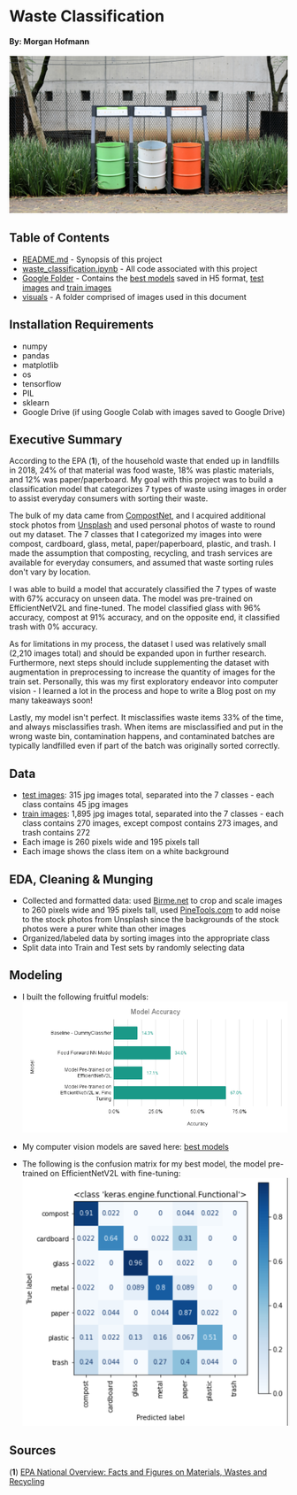 # Waste Classification  
#### By: Morgan Hofmann  


![image of three waste bins, each a different color - green, white, and orange - located along a sidewalk in front of a building](visuals/carl-campbell-sUhjgTt_M58-unsplash.jpg "carl-campbell-sUhjgTt_M58-unsplash.jpg")

## Table of Contents
* [README.md](README.md) - Synopsis of this project
* [waste_classification.ipynb](waste_classification.ipynb) - All code associated with this project
* [Google Folder](https://drive.google.com/drive/folders/1FHqc94MjSna_A3b8D3PCY48LoA5o1ho1?usp=sharing) - Contains the [best models](https://drive.google.com/drive/folders/1GZ3NuZtd2IUv0MgFf3KSfgyO1XAp1n04?usp=sharing) saved in H5 format, [test images](https://drive.google.com/drive/folders/1VC9jnMe5MuDFkpMKfo96sNwZghNOhRdt?usp=sharing) and [train images](https://drive.google.com/drive/folders/1G6RS5oLGmDGA3Jk5Y1CV9g79gC3JbT6M?usp=sharing)  
* [visuals](visuals) - A folder comprised of images used in this document


## Installation Requirements  
* numpy  
* pandas  
* matplotlib  
* os  
* tensorflow  
* PIL  
* sklearn  
* Google Drive (if using Google Colab with images saved to Google Drive)  
  
## Executive Summary
According to the EPA (**1**), of the household waste that ended up in landfills in 2018, 24% of that material was food waste, 18% was plastic materials, and 12% was paper/paperboard. My goal with this project was to build a classification model that categorizes 7 types of waste using images in order to assist everyday consumers with sorting their waste.  
  
The bulk of my data came from [CompostNet](https://github.com/sarahmfrost/compostnet), and I acquired additional stock photos from [Unsplash](https://unsplash.com/) and used personal photos of waste to round out my dataset. The 7 classes that I categorized my images into were compost, cardboard, glass, metal, paper/paperboard, plastic, and trash. I made the assumption that composting, recycling, and trash services are available for everyday consumers, and assumed that waste sorting rules don't vary by location.

I was able to build a model that accurately classified the 7 types of waste with 67% accuracy on unseen data. The model was pre-trained on EfficientNetV2L and fine-tuned. The model classified glass with 96% accuracy, compost at 91% accuracy, and on the opposite end, it classified trash with 0% accuracy.

As for limitations in my process, the dataset I used was relatively small (2,210 images total) and should be expanded upon in further research. Furthermore, next steps should include supplementing the dataset with augmentation in preprocessing to increase the quantity of images for the train set. Personally, this was my first exploratory endeavor into computer vision - I learned a lot in the process and hope to write a Blog post on my many takeaways soon!

Lastly, my model isn't perfect. It misclassifies waste items 33% of the time, and always misclassifies trash. When items are misclassified and put in the wrong waste bin, contamination happens, and contaminated batches are typically landfilled even if part of the batch was originally sorted correctly.
  
## Data  
* [test images](https://drive.google.com/drive/folders/1VC9jnMe5MuDFkpMKfo96sNwZghNOhRdt?usp=sharing): 315 jpg images total, separated into the 7 classes - each class contains 45 jpg images
* [train images](https://drive.google.com/drive/folders/1G6RS5oLGmDGA3Jk5Y1CV9g79gC3JbT6M?usp=sharing): 1,895 jpg images total, separated into the 7 classes - each class contains 270 images, except compost contains 273 images, and trash contains 272
* Each image is 260 pixels wide and 195 pixels tall
* Each image shows the class item on a white background
  
## EDA, Cleaning & Munging  
* Collected and formatted data: used [Birme.net](Birme.net) to crop and scale images to 260 pixels wide and 195 pixels tall, used [PineTools.com](pinetools.com/add-noise-image) to add noise to the stock photos from Unsplash since the backgrounds of the stock photos were a purer white than other images
* Organized/labeled data by sorting images into the appropriate class
* Split data into Train and Test sets by randomly selecting data  
  
## Modeling
* I built the following fruitful models:
![models](visuals/models.png "models")

* My computer vision models are saved here: [best models](https://drive.google.com/drive/folders/1GZ3NuZtd2IUv0MgFf3KSfgyO1XAp1n04?usp=sharing)  

* The following is the confusion matrix for my best model, the model pre-trained on EfficientNetV2L with fine-tuning:  
![confusion matrix](visuals/best_model.png "confusion matrix")

## Sources
(**1**) [EPA National Overview: Facts and Figures on Materials, Wastes and Recycling](https://www.epa.gov/facts-and-figures-about-materials-waste-and-recycling/national-overview-facts-and-figures-materials)